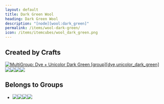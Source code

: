 ```yaml
---
layout: default
title: Dark Green Wool
heading: Dark Green Wool
description: "[node][wool:dark_green]"
permalink: /items/wool-dark-green/
icon: /items/itemcubes/wool_dark_green.png
---
```



## Created by Crafts

<div class="craft">
    <div>
        <span><a href="{{site.baseurl}}/items/group-dye,unicolor-dark-green/"><img src="{{site.baseurl}}/assets/img/items/group.png" data-toggle="tooltip" title="MultiGroup: Dye + Unicolor Dark Green [group][dye,unicolor_dark_green]"></a></a></span>
        <span><a href="{{site.baseurl}}/items/group-wool/"><span class="item-group" data-toggle="tooltip" title="Group: Wool [group][wool]"><img src="{{site.baseurl}}/assets/img/items/itemcubes/wool_black.png"><img src="{{site.baseurl}}/assets/img/items/itemcubes/wool_blue.png"><img src="{{site.baseurl}}/assets/img/items/itemcubes/wool_brown.png"><img src="{{site.baseurl}}/assets/img/items/itemcubes/wool_cyan.png"></span></a></span>
        <span></span>
    </div>
    <div>
        <span></span>
        <span></span>
        <span></span>
    </div>
    <div>
        <span></span>
        <span></span>
        <span></span>
    </div>
</div>


## Belongs to Groups

<ul class="list-items clearfix">
    <li><a href="{{site.baseurl}}/items/group-wool/"><span class="item-group" data-toggle="tooltip" title="Group: Wool [group][wool]"><img src="{{site.baseurl}}/assets/img/items/itemcubes/wool_black.png"><img src="{{site.baseurl}}/assets/img/items/itemcubes/wool_blue.png"><img src="{{site.baseurl}}/assets/img/items/itemcubes/wool_brown.png"><img src="{{site.baseurl}}/assets/img/items/itemcubes/wool_cyan.png"></span></a></li>
</ul>
